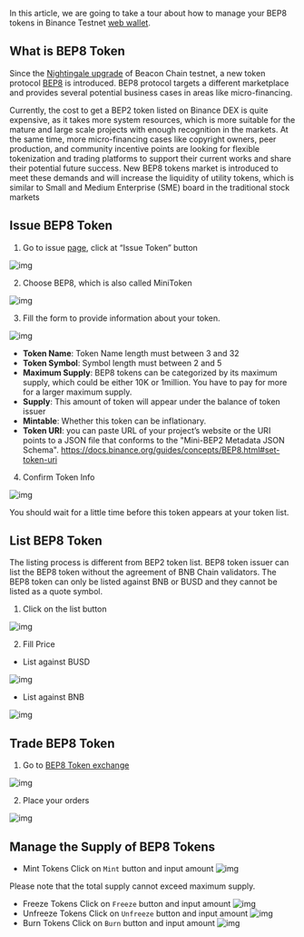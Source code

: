 In this article, we are going to take a tour about how to manage your BEP8 tokens in Binance Testnet [web wallet](https://testnet.binance.org/en/tokens).

## What is BEP8 Token
Since the [Nightingale upgrade](https://community.binance.org/topic/2828) of Beacon Chain  testnet, a new token protocol [BEP8](https://github.com/binance-chain/BEPs/blob/master/BEP8.md) is introduced. BEP8 protocol targets a different marketplace and provides several potential business cases in areas like micro-financing.

Currently, the cost to get a BEP2 token listed on Binance DEX is quite expensive, as it takes more system resources, which is more suitable for the mature and large scale projects with enough recognition in the markets.  At the same time, more micro-financing cases like copyright owners, peer production, and community incentive points are looking for flexible tokenization and trading platforms to support their current works and share their potential future success.  New BEP8 tokens market is introduced to meet these demands and will increase the liquidity of utility tokens, which is similar to Small and Medium Enterprise (SME) board in the traditional stock markets

## Issue BEP8 Token

1. Go to issue [page](https://testnet.binance.org/en/tokens), click at “Issue Token” button

![img](https://lh6.googleusercontent.com/oncU08EeRRDZTvp83CurYlE1uh695kGpaNkapFgkTC5cfWJKHkptzmLkx2EKnhRgz9TZFTgyMBUz5GeZUYFskLGlimM7zMkcn-gexTErxryARD9bOjC-FUGytw8UEFo2FgIH3IPW)

2. Choose BEP8, which is also called MiniToken

![img](https://lh4.googleusercontent.com/OwbEzux0-HWV9L0VWPrtBAOvhG-owvQbPfaRhnCzF0fIRQSWzTfQxYVvggdKi624arMDTl_VD6gyEG4b_fLmB6siCmMoQq5mYLb1KXLeMNzp00rE3O4VWwYRhNkpvpsTQnEJGiZy)

3. Fill the form to provide information about your token.

![img](https://lh5.googleusercontent.com/sUI0AaTZ3paH5dxeRm83l5ZAH8VYZ48bibo_P-fGAaMHXsHR0G9_giQ3V5JTwXAEic7LEZOpWrutnj_gTls9wXsOdqzukZGb24gHuqXiLyly_E6K1DdW46gi0VcNARgipzpKug0a)

* **Token Name**: Token Name length must between 3 and 32
* **Token Symbol**: Symbol length must between 2 and 5
* **Maximum Supply**: BEP8 tokens can be categorized by its maximum supply, which could be either 10K or 1million. You have to pay for more for a larger maximum supply.
* **Supply**: This amount of token will appear under the balance of token issuer
* **Mintable**: Whether this token can be inflationary.
* **Token URI**: you can paste URL of your project’s website or the URI points to a JSON file that conforms to the "Mini-BEP2 Metadata JSON Schema". https://docs.binance.org/guides/concepts/BEP8.html#set-token-uri

4. Confirm Token Info

![img](https://lh6.googleusercontent.com/fBfSXxquRX2jxQ6yxH-ZWMyFoPbFY-e211kBEBuYvV4EEBajbBP2LeUeG3e_GxZ2BI91dULqDzbovVIJS8ktvZGP5uO-20fKaRkZ2TQqT3OC_dFs9rDxoXiMp0tOd041vlJp4vwR)

You should wait for a little time before this token appears at your token list.

## List BEP8 Token

The listing process is different from BEP2 token list. BEP8 token issuer can list the BEP8 token without the agreement of BNB Chain  validators. The BEP8 token can only be listed against BNB or BUSD and they cannot be listed as a quote symbol.

1. Click on the list button

![img](https://lh4.googleusercontent.com/AX1YK2vECeTKBO-MnSud2L29R_-q-UZg7kQquF51fu-GQZHxu1Kv2mXYY_vFyFYgvqK7IJMySNvr1x-0AmLs4m320vuCp_yKbcur1XKQ-9QG-DZHOd-mpm3Ykv9Z1hLsKVKhPWlZ)

2. Fill Price

* List against BUSD

![img](https://lh3.googleusercontent.com/mICjk5Ell929GEvgKgEmSmnUt_nCqkHUOJTv9FI93cGchyNHvulMxysqBFTS39WuPMRALbKVyK_fx6relNd4tXh0gDWAKlnjXJnOunYaQBlQU4yQBAjCge_jJ4gIIx4QKO7cj9pP)

* List against BNB

![img](https://lh3.googleusercontent.com/iSYkKN1UgLTaZ39mqnEuzhfcyPKS9X370dx52c66bAv6-CxnNCfyJeu2FQafFJDVfA9DdU11Vw5ZxP-p-9z7o3B637E1vcHjviA2WKSctqtCv99UM9kzuhfe8JjDoKvRXRh0-F7M)

## Trade BEP8 Token

1. Go to [BEP8 Token exchange](https://testnet.binance.org/en/trade/mini/ABC-524M_BNB)

![img](https://lh4.googleusercontent.com/ExmXaWy9NlsjZnOUFY3L_SnBADNLkiXn7hea95BTlECKmzoc8KT7DiEHT0VCj0NRiTF-5fki8zVA0_gNNqnCBZyaanD908RiV5DuRB_s4h9TU_gvhxozTaxbvy_rYLoY3K391lFZ)

2. Place your orders

![img](https://lh3.googleusercontent.com/kjI__AIls9kvnIz0CYTWHTuRwXGz2YwQf3IuRS3Y6lopunTvyTJ7ucsBNqcGSE4bWkeZebHVlC2Z6Vss2BfAUDQsbiqM77r-mUGIE6871WYjq9kS9U-VFncrGxE7Zqt4p8xEcTWb)

## Manage the Supply of BEP8 Tokens
* Mint Tokens
Click on `Mint` button and input amount
![img](https://lh3.googleusercontent.com/wt4IKUxV2gxzdRQqGiOXA0QN-VoeKqYiqYbifo1EP4P1kR-ucGkv2KCka50loerOGFFErBBFinTZDG6cr5eeEBV0elr3mDdjD9L5Zd4WJTHBgXBhgEzzFMR58dw4LcyKrDhX-Jd7)

Please note that the total supply cannot exceed maximum supply.

* Freeze Tokens
Click on `Freeze` button and input amount
![img](https://lh5.googleusercontent.com/ztXqTJxQ7HWmEUBTOhR1I11k-sVlLlKwCBjanVbNh3CGHdXJH3xU2_AfM0Xgaeq5PqPUVa07yDvmV9DpihGpcipuJr1x2sHC_WZ19K4oaxP4JUXBO3tmhChQMFp2pdSlsXJ2H_eF)
* Unfreeze Tokens
Click on `Unfreeze` button and input amount
![img](https://lh4.googleusercontent.com/MWYG9ONKMGamRt3EZIxxxdP03C4vFOcwk3zL2pBiqFuzDBUNovHGcp5Ypo6FriUX50RAmI_zIroX209jWiFTazS_pHPfNm-vUYMO2fnRTRBA3O1Wn8lkBbzvKrIBhj_y6PnpyzDr)
* Burn Tokens
Click on `Burn` button and input amount
![img](https://lh6.googleusercontent.com/2htVnYFl21yQsYZAzG7zbRdVChbd6PGPhe4sfxnZEnJgCOytNKJ1RuWk1dxxB5JPoPMQuAruvdRx8hbXdffB7lZry3NQ0oGfdjSO2eAfT68WoKI5_3ulPYb_xDcFwKPWMYoBenEo)
